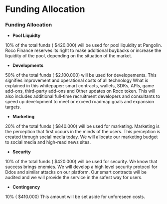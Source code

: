 # Funding Allocation

### Funding Allocation

* **Pool Liquidty** 

10% of the total funds \( $420.000\) will be used for pool liquidity at Pangolin. Roco Finance reserves its right to make additional buybacks or increase the liquidity of the pool, depending on the situation of the market.

* **Developments**

50% of the total funds \( $2.100.000\) will be used for developements. This signifies improvement and operational costs of all technology What is explained in this whitepaper: smart contracts, wallets, SDKs, APIs, game add-ons, third-party add-ons and Other updates on Roco token. This will also includes additional full-time recruitment developers and consultants to speed up development to meet or exceed roadmap goals and expansion targets.

* **Marketing**

20% of the total funds \( $840.000\) will be used for marketing. Marketing is the perception that first occurs in the minds of the users. This perception is created through social media today. We will allocate our marketing budget to social media and high-read news sites.

* **Security**

10% of the total funds \( $420.000\) will be used for security. We know that success brings enemies. We will develop a high level security protocol for Ddos and similar attacks on our platform. Our smart contracts will be audited and we will provide the service in the safest way for users.

* **Contingency**

10% \( $410.000\) This amount will be set aside for unforeseen costs.

